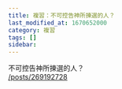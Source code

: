 ```yaml
---
title: 複習：不可控告神所揀選的人？
last_modified_at: 1670652000
category: 複習
tags: []
sidebar: 
---
```


<p>不可控告神所揀選的人？<br>
<a href="/posts/269192728" target="_blank">/posts/269192728</a></p>

<p>&nbsp;</p>
